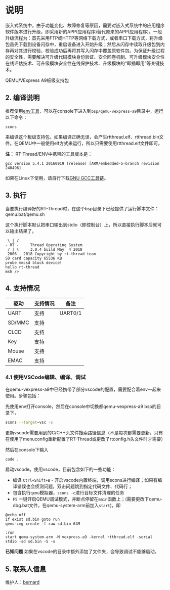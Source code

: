 # 说明
嵌入式系统中，由于功能变化、故障修复等原因，需要对嵌入式系统中的应用程序软件版本进行升级，即采用新的APP(应用程序)替代原来的APP(应用程序)。一般升级流程为：首先采用FTP或HTTP等网络下载方式，或者串口下载方式，将升级包首先下载到设备闪存中，重启设备进入开始升级；然后从闪存中读取升级包到内存再对其进行校验，校验成功后再将其写入闪存中覆盖原软件包。为保证升级过程的安全性，需要解决可升级代码模块身份验证、安全回卷机制、可升级模块安全性在线评估技术、可升级模块安全性在线保护技术、升级模块的“即插即用”等关键技术。

QEMU/VExpress A9板级支持包



## 2. 编译说明

推荐使用[env工具][2]，可以在console下进入到`bsp/qemu-vexpress-a9`目录中，运行以下命令：

    scons

来编译这个板级支持包。如果编译正确无误，会产生rtthread.elf、rtthread.bin文件。在QEMU中一般使用elf方式来运行，所以只需要使用rtthread.elf文件即可。

**注：** RT-Thread/ENV中携带的工具版本是：

    gcc version 5.4.1 20160919 (release) [ARM/embedded-5-branch revision 240496]

如果在Linux下使用，请自行下载[GNU GCC工具链][3]。

## 3. 执行

当要执行编译好的RT-Thread时，在这个bsp目录下已经提供了运行脚本文件：qemu.bat/qemu.sh

这个执行脚本默认把串口输出到stdio（即控制台）上，所以直接执行脚本后就可以输出结果了。

```text
 \ | /
- RT -     Thread Operating System
 / | \     3.0.4 build May  4 2018
 2006 - 2018 Copyright by rt-thread team
SD card capacity 65536 KB
probe mmcsd block device!
hello rt-thread
msh />
```

## 4. 支持情况

| 驱动 | 支持情况  |  备注  |
| ------ | ----  | :------:  |
| UART | 支持 | UART0/1 |
| SD/MMC | 支持 |  |
| CLCD | 支持 |  |
| Key | 支持 |  |
| Mouse | 支持 |  |
| EMAC | 支持 |  |

### 4.1 使用VSCode编辑、编译、调试

在qemu-vexpress-a9中已经携带了部分vscode的配置，需要配合着env一起来使用。步骤包括：

先使用env打开console，然后在console中切换都qemu-vexpress-a9 bsp的目录下，

```bash
scons --target=vsc -s
```

更新vscode需要用到的C/C++头文件搜索路径信息（不是每次都需要更新，只有在使用了menuconfig重新配置了RT-Thread或更改了rtconfig.h头文件时才需要）

然后在console下输入

```bash
code .
```

启动vscode。使用vscode，目前包含如下的一些功能：

* 编译 `Ctrl+Shift+B` - 开启vscode内置终端，调用scons进行编译；如果有编译错误也会侦测问题，双击问题跳到指定代码文件、代码行；
* 包含执行`qemu`模拟器，`scons -c`进行目标文件清理的任务
* `F5` 一键开启QEMU调试模式，并断点停留在`main`函数上；(需要更改下qemu-dbg.bat文件，在qemu-system-arm前加入`start`)，即

```batch
@echo off
if exist sd.bin goto run
qemu-img create -f raw sd.bin 64M

:run
start qemu-system-arm -M vexpress-a9 -kernel rtthread.elf -serial stdio -sd sd.bin -S -s
```

**已知问题** 如果在vscode的目录中额外添加了文件夹，会导致调试不能够启动。

## 5. 联系人信息

维护人：[bernard][4]

  [1]: http://infocenter.arm.com/help/index.jsp?topic=/com.arm.doc.subset.boards.express/index.html
  [2]: https://www.rt-thread.org/page/download.html
  [3]: https://launchpad.net/gcc-arm-embedded/5.0/5-2016-q3-update/+download/gcc-arm-none-eabi-5_4-2016q3-20160926-linux.tar.bz2
  [4]: https://github.com/BernardXiong
